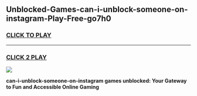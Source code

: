 
## Unblocked-Games-can-i-unblock-someone-on-instagram-Play-Free-go7h0
<h3>
<a href="https://premium76.site?title=can-i-unblock-someone-on-instagram&ref=21A">CLICK TO PLAY</a></h3>
<hr>

<h3>
<a href="https://premium76.site?title=can-i-unblock-someone-on-instagram&ref=21A">CLICK 2 PLAY</a>
  
</h3>

<a href="https://premium76.site?title=can-i-unblock-someone-on-instagram&ref=21A"><img src="https://clearcache.store/games.png"></a>


**can-i-unblock-someone-on-instagram games unblocked: Your Gateway to Fun and Accessible Online Gaming**
